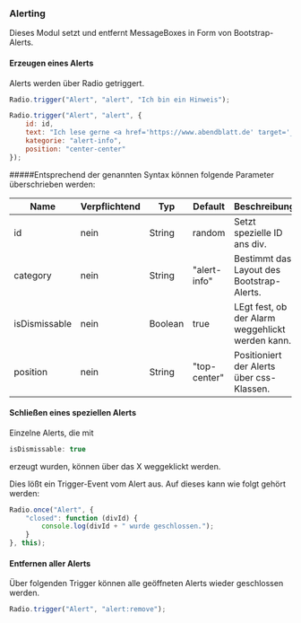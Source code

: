 ### Alerting
Dieses Modul setzt und entfernt MessageBoxes in Form von Bootstrap-Alerts.

#### Erzeugen eines Alerts
Alerts werden über Radio getriggert.

```javascript
Radio.trigger("Alert", "alert", "Ich bin ein Hinweis");

Radio.trigger("Alert", "alert", {
    id: id,
    text: "Ich lese gerne <a href='https://www.abendblatt.de' target='_blank' class='alert-link'>Zeitung</a>.",
    kategorie: "alert-info",
    position: "center-center"
});
```
#####Entsprechend der genannten Syntax können folgende Parameter überschrieben werden:

|Name|Verpflichtend|Typ|Default|Beschreibung|Beispiel|
|----|-------------|---|-------|------------|--------|
|id|nein|String|random|Setzt spezielle ID ans div.||
|category|nein|String|"alert-info"|Bestimmt das Layout des Bootstrap-Alerts.|Siehe [Bootstrap](https://getbootstrap.com/docs/3.3/components/#alerts)|
|isDismissable|nein|Boolean|true|LEgt fest, ob der Alarm weggehlickt werden kann.|[true | false]|
|position|nein|String|"top-center"|Positioniert der Alerts über css-Klassen.|[top-center | center-center]|

#### Schließen eines speziellen Alerts
Einzelne Alerts, die mit

```javascript
isDismissable: true
```

erzeugt wurden, können über das X weggeklickt werden.

Dies lößt ein Trigger-Event vom Alert aus. Auf dieses kann wie folgt gehört werden:

```javascript
Radio.once("Alert", {
    "closed": function (divId) {
        console.log(divId + " wurde geschlossen.");
    }
}, this);
```

#### Entfernen aller Alerts
Über folgenden Trigger können alle geöffneten Alerts wieder geschlossen werden.

```javascript
Radio.trigger("Alert", "alert:remove");
```
